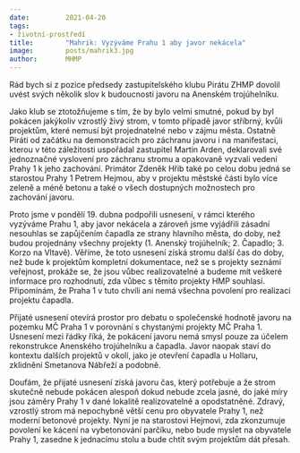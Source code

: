 ```yaml
---
date:         2021-04-20
tags:         
- životní-prostředí
title:        "Mahrik: Vyzýváme Prahu 1 aby javor nekácela"
image: 	      posts/mahrik3.jpg
author:       MHMP
---
```


Rád bych si z pozice předsedy zastupitelského klubu Pirátu ZHMP dovolil uvést svých několik slov k budoucnosti javoru na Anenském trojúhelníku. 

Jako klub se ztotožňujeme s tím, že by bylo velmi smutné, pokud by byl pokácen jakýkoliv vzrostlý živý strom, v tomto případě javor stříbrný, kvůli projektům, které nemusí být projednatelné nebo v zájmu města. Ostatně Piráti od začátku na demonstracích pro záchranu javoru i na manifestaci, kterou v této záležitosti uspořádal zastupitel Martin Arden, deklarovali své jednoznačné vyslovení pro záchranu stromu a opakovaně vyzvali vedení Prahy 1 k jeho zachování. Primátor Zdeněk Hřib také po celou dobu jedná se starostou Prahy 1 Petrem Hejmou, aby v projektu městské části bylo více zeleně a méně betonu a také o všech dostupných možnostech pro zachování javoru.

Proto jsme v pondělí 19. dubna podpořili usnesení, v rámci kterého vyzýváme Prahu 1, aby javor nekácela a zároveň jsme vyjádřili zásadní nesouhlas se zapůjčením čapadla ze strany hlavního města, do doby, než budou projednány všechny projekty (1. Anenský trojúhelník; 2. Čapadlo; 3. Korzo na Vltavě). Věříme, že toto usnesení získá stromu další čas do doby, než bude k projektům kompletní dokumentace, než se s projekty seznámí veřejnost, prokáže se, že jsou vůbec realizovatelné a budeme mít veškeré informace pro rozhodnutí, zda vůbec s těmito projekty HMP souhlasí. Připomínám, že Praha 1 v tuto chvíli ani nemá všechna povolení pro realizaci projektu čapadla. 

Přijaté usnesení otevírá prostor pro debatu o společenské hodnotě javoru na pozemku MČ Praha 1 v porovnání s chystanými projekty MČ Praha 1. Usnesení mezi řádky říká, že pokácení javoru nemá smysl pouze za účelem rekonstrukce Anenského trojúhelníku a čapadla. Javor naopak staví do kontextu dalších projektů v okolí, jako je otevření čapadla u Hollaru, zklidnění Smetanova Nábřeží  a podobně.

Doufám, že přijaté usnesení získá javoru čas, který potřebuje a že strom skutečně nebude pokácen alespoň dokud nebude zcela jasné, do jaké míry jsou záměry Prahy 1 v dané lokalitě realizovatelné a opodstatněné. Zdravý, vzrostlý strom má nepochybně větší cenu pro obyvatele Prahy 1, než moderní betonové projekty. Nyní je na starostovi Hejmovi, zda zkonzumuje povolení ke kácení na vybetonování parčíku, nebo bude myslet na obyvatele Prahy 1, zasedne k jednacímu stolu a bude chtít svým projektům dát přesah. 

